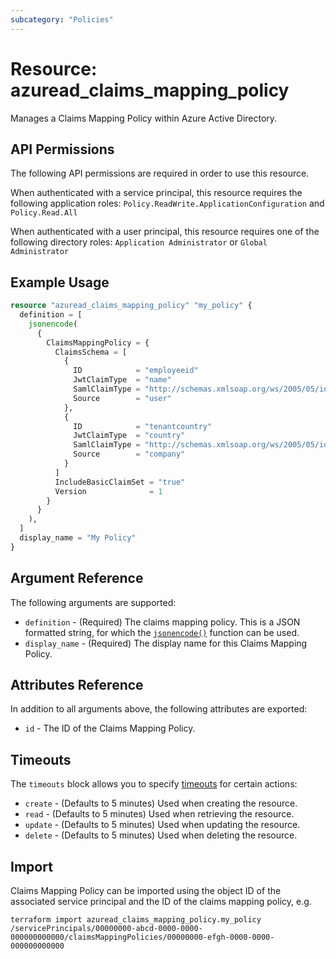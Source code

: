 ```yaml
---
subcategory: "Policies"
---
```


# Resource: azuread_claims_mapping_policy

Manages a Claims Mapping Policy within Azure Active Directory.

## API Permissions

The following API permissions are required in order to use this resource.

When authenticated with a service principal, this resource requires the following application roles: `Policy.ReadWrite.ApplicationConfiguration` and `Policy.Read.All`

When authenticated with a user principal, this resource requires one of the following directory roles: `Application Administrator` or `Global Administrator`

## Example Usage

```terraform
resource "azuread_claims_mapping_policy" "my_policy" {
  definition = [
    jsonencode(
      {
        ClaimsMappingPolicy = {
          ClaimsSchema = [
            {
              ID            = "employeeid"
              JwtClaimType  = "name"
              SamlClaimType = "http://schemas.xmlsoap.org/ws/2005/05/identity/claims/name"
              Source        = "user"
            },
            {
              ID            = "tenantcountry"
              JwtClaimType  = "country"
              SamlClaimType = "http://schemas.xmlsoap.org/ws/2005/05/identity/claims/country"
              Source        = "company"
            }
          ]
          IncludeBasicClaimSet = "true"
          Version              = 1
        }
      }
    ),
  ]
  display_name = "My Policy"
}
```

## Argument Reference

The following arguments are supported:

* `definition` - (Required) The claims mapping policy. This is a JSON formatted string, for which the [`jsonencode()`](https://www.terraform.io/language/functions/jsonencode) function can be used.
* `display_name` - (Required) The display name for this Claims Mapping Policy.

## Attributes Reference

In addition to all arguments above, the following attributes are exported:

* `id` - The ID of the Claims Mapping Policy.

## Timeouts

The `timeouts` block allows you to specify [timeouts](https://www.terraform.io/language/resources/syntax#operation-timeouts) for certain actions:

* `create` - (Defaults to 5 minutes) Used when creating the resource.
* `read` - (Defaults to 5 minutes) Used when retrieving the resource.
* `update` - (Defaults to 5 minutes) Used when updating the resource.
* `delete` - (Defaults to 5 minutes) Used when deleting the resource.

## Import

Claims Mapping Policy can be imported using the object ID of the associated service principal and the ID of the claims mapping policy, e.g.

```shell
terraform import azuread_claims_mapping_policy.my_policy /servicePrincipals/00000000-abcd-0000-0000-000000000000/claimsMappingPolicies/00000000-efgh-0000-0000-000000000000
```

